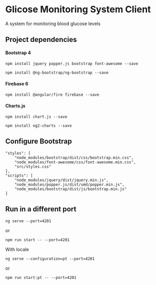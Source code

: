 # Glicose Monitoring System Client

A system for monitoring blood glucose levels

## Project dependencies

#### Bootstrap 4

    npm install jquery popper.js bootstrap font-awesome --save

    npm install @ng-bootstrap/ng-bootstrap --save

#### Firebase 6

    npm install @angular/fire firebase --save

#### Charts.js

    npm install chart.js --save

    npm install ng2-charts --save

## Configure Bootstrap

    "styles": [
        "node_modules/bootstrap/dist/css/bootstrap.min.css",
        "node_modules/font-awesome/css/font-awesome.min.css",
        "src/styles.css"
    ],
    "scripts": [
        "node_modules/jquery/dist/jquery.min.js",
        "node_modules/popper.js/dist/umd/popper.min.js",
        "node_modules/bootstrap/dist/js/bootstrap.min.js"
    ]

## Run in a different port

    ng serve --port=4201

or     
    
    npm run start -- --port=4201

With locale

    ng serve --configuration=pt --port=4201

or

    npm run start:pt -- --port=4201